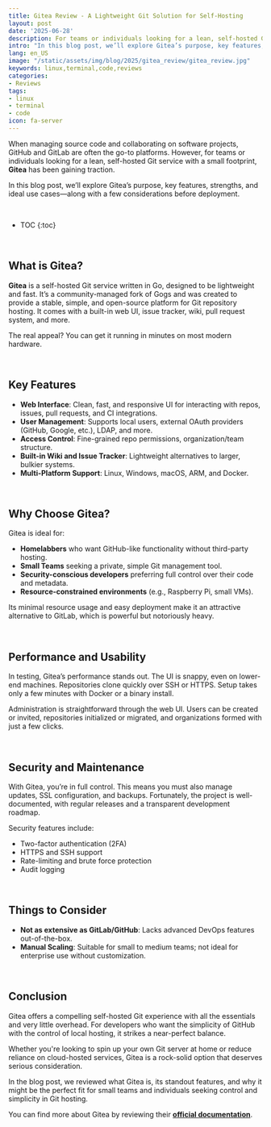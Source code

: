 ```yaml
---
title: Gitea Review - A Lightweight Git Solution for Self-Hosting
layout: post
date: '2025-06-28'
description: For teams or individuals looking for a lean, self-hosted Git service with a small footprint, Gitea has been gaining traction..
intro: "In this blog post, we’ll explore Gitea’s purpose, key features, strengths, and ideal use cases—along with a few considerations before deployment." 
lang: en_US
image: "/static/assets/img/blog/2025/gitea_review/gitea_review.jpg"
keywords: linux,terminal,code,reviews
categories:
- Reviews
tags:
- linux
- terminal
- code
icon: fa-server
---
```


When managing source code and collaborating on software projects, GitHub and GitLab are often the go-to platforms. However, for teams or individuals looking for a lean, self-hosted Git service with a small footprint, **Gitea** has been gaining traction.

In this blog post, we’ll explore Gitea’s purpose, key features, strengths, and ideal use cases—along with a few considerations before deployment.

<br>

* TOC 
{:toc}

<br>

## What is Gitea?

**Gitea** is a self-hosted Git service written in Go, designed to be lightweight and fast. It’s a community-managed fork of Gogs and was created to provide a stable, simple, and open-source platform for Git repository hosting. It comes with a built-in web UI, issue tracker, wiki, pull request system, and more.

The real appeal? You can get it running in minutes on most modern hardware.

<br>

## Key Features

- **Web Interface**: Clean, fast, and responsive UI for interacting with repos, issues, pull requests, and CI integrations.
- **User Management**: Supports local users, external OAuth providers (GitHub, Google, etc.), LDAP, and more.
- **Access Control**: Fine-grained repo permissions, organization/team structure.
- **Built-in Wiki and Issue Tracker**: Lightweight alternatives to larger, bulkier systems.
- **Multi-Platform Support**: Linux, Windows, macOS, ARM, and Docker.

<br>

## Why Choose Gitea?

Gitea is ideal for:

- **Homelabbers** who want GitHub-like functionality without third-party hosting.
- **Small Teams** seeking a private, simple Git management tool.
- **Security-conscious developers** preferring full control over their code and metadata.
- **Resource-constrained environments** (e.g., Raspberry Pi, small VMs).

Its minimal resource usage and easy deployment make it an attractive alternative to GitLab, which is powerful but notoriously heavy.

<br>

## Performance and Usability

In testing, Gitea’s performance stands out. The UI is snappy, even on lower-end machines. Repositories clone quickly over SSH or HTTPS. Setup takes only a few minutes with Docker or a binary install.

Administration is straightforward through the web UI. Users can be created or invited, repositories initialized or migrated, and organizations formed with just a few clicks.

<br>

## Security and Maintenance

With Gitea, you’re in full control. This means you must also manage updates, SSL configuration, and backups. Fortunately, the project is well-documented, with regular releases and a transparent development roadmap.

Security features include:

- Two-factor authentication (2FA)
- HTTPS and SSH support
- Rate-limiting and brute force protection
- Audit logging

<br>

## Things to Consider

- **Not as extensive as GitLab/GitHub**: Lacks advanced DevOps features out-of-the-box.
- **Manual Scaling**: Suitable for small to medium teams; not ideal for enterprise use without customization.

<br>

## Conclusion

Gitea offers a compelling self-hosted Git experience with all the essentials and very little overhead. For developers who want the simplicity of GitHub with the control of local hosting, it strikes a near-perfect balance.

Whether you're looking to spin up your own Git server at home or reduce reliance on cloud-hosted services, Gitea is a rock-solid option that deserves serious consideration.

In the blog post, we reviewed what Gitea is, its standout features, and why it might be the perfect fit for small teams and individuals seeking control and simplicity in Git hosting.

You can find more about Gitea by reviewing their **[official documentation](https://docs.gitea.com/)**. 